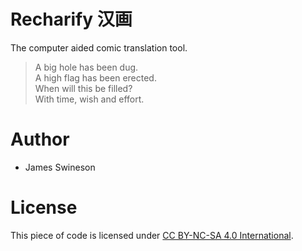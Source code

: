 # Recharify 汉画
The computer aided comic translation tool.

> A big hole has been dug.<br>
> A high flag has been erected.<br>
> When will this be filled?<br>
> With time, wish and effort.<br>

# Author
 * James Swineson

# License
This piece of code is licensed under [CC BY-NC-SA 4.0 International](https://creativecommons.org/licenses/by-nc-sa/4.0/deed.en).
